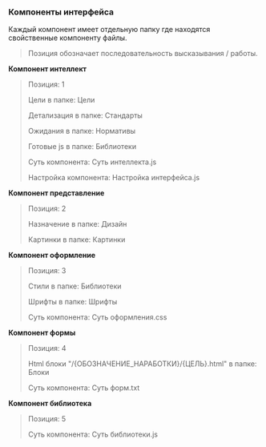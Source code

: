 ### Компоненты интерфейса

Каждый компонент имеет отдельную папку где находятся свойственные компоненту файлы.

> Позиция обозначает последовательность высказывания / работы.

**Компонент интеллект**
> Позиция: 1
> 
> Цели в папке: Цели
> 
> Детализация в папке: Стандарты
> 
> Ожидания в папке: Нормативы
> 
> Готовые js в папке: Библиотеки
> 
> Суть компонента: Суть интеллекта.js
> 
> Настройка компонента: Настройка интерфейса.js

**Компонент представление**
> Позиция: 2
> 
> Назначение в папке: Дизайн
> 
> Картинки в папке: Картинки

**Компонент оформление**
> Позиция: 3
> 
> Стили в папке: Библиотеки
> 
> Шрифты в папке: Шрифты
> 
> Суть компонента: Суть оформления.css

**Компонент формы**
> Позиция: 4
> 
> Html блоки "/{ОБОЗНАЧЕНИЕ_НАРАБОТКИ}/{ЦЕЛЬ}.html" в папке: Блоки
> 
> Суть компонента: Суть форм.txt

**Компонент библиотека**
> Позиция: 5
> 
> Суть компонента: Суть библиотеки.js
